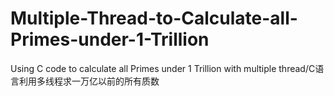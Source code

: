 # Multiple-Thread-to-Calculate-all-Primes-under-1-Trillion
Using C code to calculate all Primes under 1 Trillion with multiple thread/C语言利用多线程求一万亿以前的所有质数
